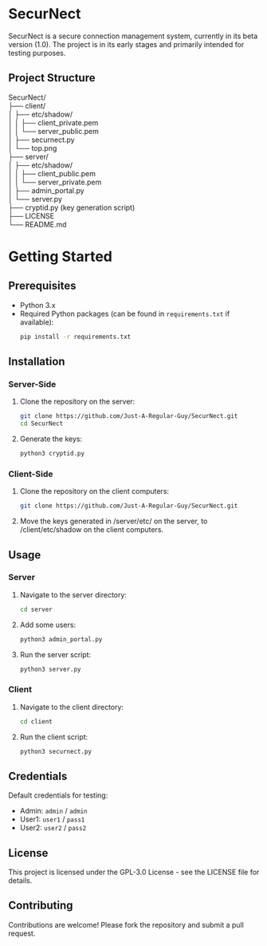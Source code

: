# SecurNect

SecurNect is a secure connection management system, currently in its beta version (1.0). The project is in its early stages and primarily intended for testing purposes.

## Project Structure

SecurNect/  
├── client/  
│ ├── etc/shadow/  
│ │ ├── client_private.pem  
│ │ └── server_public.pem  
│ ├── securnect.py  
│ └── top.png  
├── server/  
│ ├── etc/shadow/  
│ │ ├── client_public.pem  
│ │ └── server_private.pem  
│ ├── admin_portal.py  
│ └── server.py  
├── cryptid.py (key generation script)  
├── LICENSE  
└── README.md  

# Getting Started

## Prerequisites

- Python 3.x
- Required Python packages (can be found in `requirements.txt` if available):
   ```bash
   pip install -r requirements.txt
   ```

## Installation  

### Server-Side

1. Clone the repository on the server:
   ```bash
   git clone https://github.com/Just-A-Regular-Guy/SecurNect.git
   cd SecurNect
   ```
   
2. Generate the keys:
   ```bash
   python3 cryptid.py
   ```
  
### Client-Side

1. Clone the repository on the client computers:
   ```bash
   git clone https://github.com/Just-A-Regular-Guy/SecurNect.git
   ```
   
2. Move the keys generated in /server/etc/ on the server, to /client/etc/shadow on the client computers.

## Usage

### Server

1. Navigate to the server directory:
   ```bash
   cd server
   ```

2. Add some users:
   ```bash
   python3 admin_portal.py
   ```

3. Run the server script:
   ```bash
   python3 server.py
   ```
   
### Client

1. Navigate to the client directory:
   ```bash
   cd client
   ```

3. Run the client script:
   ```bash
   python3 securnect.py
   ```
   
## Credentials

Default credentials for testing:

- Admin: `admin` / `admin`
- User1: `user1` / `pass1`
- User2: `user2` / `pass2`

## License

This project is licensed under the GPL-3.0 License - see the LICENSE file for details.

## Contributing

Contributions are welcome! Please fork the repository and submit a pull request.
